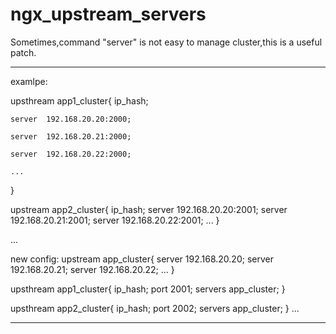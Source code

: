 # ngx_upstream_servers
Sometimes,command "server" is not easy to manage cluster,this is a useful patch.

---------------------------------------------------------------------------------
examlpe:

upsthream app1_cluster{
    ip_hash;
    
    server  192.168.20.20:2000;
    
    server  192.168.20.21:2000;
    
    server  192.168.20.22:2000;
    
    ...
}

upstream app2_cluster{
    ip_hash;
    server  192.168.20.20:2001;
    server  192.168.20.21:2001;
    server  192.168.20.22:2001;
    ...
}

...

new config:
upstream app_cluster{
  server  192.168.20.20;
  server  192.168.20.21;
  server  192.168.20.22;
  ...
}

upsthream app1_cluster{
    ip_hash;
    port 2001;
    servers app_cluster;
}

upsthream app2_cluster{
    ip_hash;
    port 2002;
    servers app_cluster;
}
...

------------------------------------------------------------------------------




